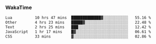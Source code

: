 ### WakaTime

<!--START_SECTION:waka-->

```txt
Lua          10 hrs 47 mins  █████████████▓░░░░░░░░░░░   55.16 %
Other        4 hrs 23 mins   █████▓░░░░░░░░░░░░░░░░░░░   22.48 %
Text         2 hrs 25 mins   ███░░░░░░░░░░░░░░░░░░░░░░   12.42 %
JavaScript   1 hr 17 mins    █▓░░░░░░░░░░░░░░░░░░░░░░░   06.61 %
CSS          33 mins         ▓░░░░░░░░░░░░░░░░░░░░░░░░   02.86 %
```

<!--END_SECTION:waka-->
